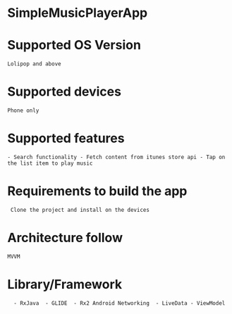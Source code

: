 # SimpleMusicPlayerApp


# Supported OS Version 
  ` Lolipop and above `

# Supported devices
  ` Phone only `
  
# Supported features
  ` - Search functionality
    - Fetch content from itunes store api
    - Tap on the list item to play music `

# Requirements to build the app
  ` Clone the project and install on the devices`
  
# Architecture follow
  ` MVVM `
  
 # Library/Framework
   `  - RxJava 
      - GLIDE 
      - Rx2 Android Networking 
      - LiveData
      - ViewModel`

